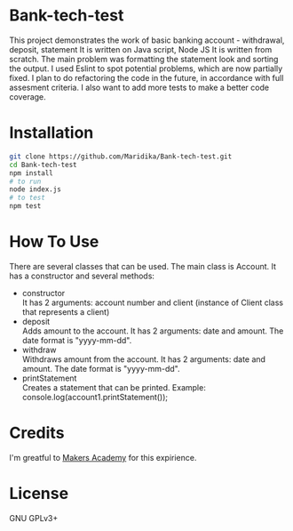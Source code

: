 # Bank-tech-test

This project demonstrates the work of basic banking account - withdrawal, deposit, statement 
It is written on Java script, Node JS
It is written from scratch. The main problem was formatting the statement look and sorting the output. I used Eslint to spot potential problems, which are now partially fixed.
I plan to do refactoring the code in the future, in accordance with full assesment criteria.
I also want to add more tests to make a better code coverage.

# Installation
``` bash
git clone https://github.com/Maridika/Bank-tech-test.git
cd Bank-tech-test
npm install
# to run
node index.js
# to test
npm test
```

# How To Use

There are several classes that can be used. The main class is Account. It has a constructor and several methods:
- constructor <br>
It has 2 arguments: account number and client (instance of Client class that represents a client)
- deposit <br>
Adds amount to the account. It has 2 arguments: date and amount. The date format is "yyyy-mm-dd".
- withdraw <br>
Withdraws amount from the account. It has 2 arguments: date and amount. The date format is "yyyy-mm-dd".
- printStatement <br>
Creates a statement that can be printed. Example: console.log(account1.printStatement());

# Credits
I'm greatful to [Makers Academy](https://github.com/enterprises/makers-academy) for this expirience.

# License
GNU GPLv3+
